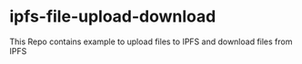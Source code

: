 # ipfs-file-upload-download
This Repo contains example to upload files to IPFS and download files from IPFS
